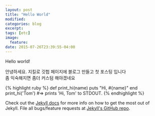 ```yaml
---
layout: post
title: "Hello World"
modified:
categories: blog
excerpt:
tags: [etc]
image:
  feature:
date: 2015-07-26T23:39:55-04:00
---
```


Hello world!

안녕하세요. 지킬로 깃헙 페이지에 블로그 만들고 첫 포스팅 입니다 <br>
좀 익숙해지면 좀더 커스텀 해야겠네요 <br>

{% highlight ruby %}
def print_hi(name)
  puts "Hi, #{name}"
end
print_hi('Tom')
#=> prints 'Hi, Tom' to STDOUT.
{% endhighlight %}

Check out the [Jekyll docs][jekyll] for more info on how to get the most out of Jekyll. File all bugs/feature requests at [Jekyll's GitHub repo][jekyll-gh].

[jekyll-gh]: https://github.com/jekyll/jekyll
[jekyll]:    http://jekyllrb.com
